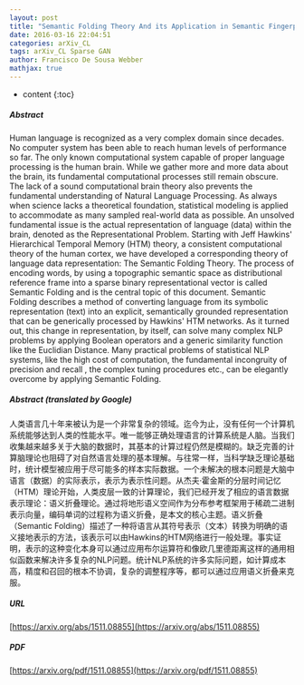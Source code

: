 ```yaml
---
layout: post
title: "Semantic Folding Theory And its Application in Semantic Fingerprinting"
date: 2016-03-16 22:04:51
categories: arXiv_CL
tags: arXiv_CL Sparse GAN
author: Francisco De Sousa Webber
mathjax: true
---
```


* content
{:toc}

##### Abstract
Human language is recognized as a very complex domain since decades. No computer system has been able to reach human levels of performance so far. The only known computational system capable of proper language processing is the human brain. While we gather more and more data about the brain, its fundamental computational processes still remain obscure. The lack of a sound computational brain theory also prevents the fundamental understanding of Natural Language Processing. As always when science lacks a theoretical foundation, statistical modeling is applied to accommodate as many sampled real-world data as possible. An unsolved fundamental issue is the actual representation of language (data) within the brain, denoted as the Representational Problem. Starting with Jeff Hawkins' Hierarchical Temporal Memory (HTM) theory, a consistent computational theory of the human cortex, we have developed a corresponding theory of language data representation: The Semantic Folding Theory. The process of encoding words, by using a topographic semantic space as distributional reference frame into a sparse binary representational vector is called Semantic Folding and is the central topic of this document. Semantic Folding describes a method of converting language from its symbolic representation (text) into an explicit, semantically grounded representation that can be generically processed by Hawkins' HTM networks. As it turned out, this change in representation, by itself, can solve many complex NLP problems by applying Boolean operators and a generic similarity function like the Euclidian Distance. Many practical problems of statistical NLP systems, like the high cost of computation, the fundamental incongruity of precision and recall , the complex tuning procedures etc., can be elegantly overcome by applying Semantic Folding.

##### Abstract (translated by Google)
人类语言几十年来被认为是一个非常复杂的领域。迄今为止，没有任何一个计算机系统能够达到人类的性能水平。唯一能够正确处理语言的计算系统是人脑。当我们收集越来越多关于大脑的数据时，其基本的计算过程仍然是模糊的。缺乏完善的计算脑理论也阻碍了对自然语言处理的基本理解。与往常一样，当科学缺乏理论基础时，统计模型被应用于尽可能多的样本实际数据。一个未解决的根本问题是大脑中语言（数据）的实际表示，表示为表示性问题。从杰夫·霍金斯的分层时间记忆（HTM）理论开始，人类皮层一致的计算理论，我们已经开发了相应的语言数据表示理论：语义折叠理论。通过将地形语义空间作为分布参考框架用于稀疏二进制表示向量，编码单词的过程称为语义折叠，是本文的核心主题。语义折叠（Semantic Folding）描述了一种将语言从其符号表示（文本）转换为明确的语义接地表示的方法，该表示可以由Hawkins的HTM网络进行一般处理。事实证明，表示的这种变化本身可以通过应用布尔运算符和像欧几里德距离这样的通用相似函数来解决许多复杂的NLP问题。统计NLP系统的许多实际问题，如计算成本高，精度和召回的根本不协调，复杂的调整程序等，都可以通过应用语义折叠来克服。

##### URL
[https://arxiv.org/abs/1511.08855](https://arxiv.org/abs/1511.08855)

##### PDF
[https://arxiv.org/pdf/1511.08855](https://arxiv.org/pdf/1511.08855)

